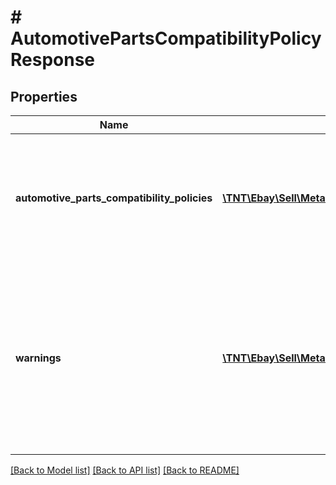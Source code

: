 # # AutomotivePartsCompatibilityPolicyResponse

## Properties

Name | Type | Description | Notes
------------ | ------------- | ------------- | -------------
**automotive_parts_compatibility_policies** | [**\TNT\Ebay\Sell\Metadata\V1\Model\AutomotivePartsCompatibilityPolicy[]**](AutomotivePartsCompatibilityPolicy.md) | A list of category IDs and the automotive-parts-compatibility policies for each of the listed categories. | [optional]
**warnings** | [**\TNT\Ebay\Sell\Metadata\V1\Model\Error[]**](Error.md) | A list of the warnings that were generated as a result of the request. This field is not returned if no warnings were generated by the request. | [optional]

[[Back to Model list]](../../README.md#models) [[Back to API list]](../../README.md#endpoints) [[Back to README]](../../README.md)
